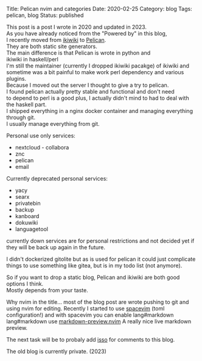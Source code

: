 Title: Pelican nvim and categories
Date: 2020-02-25
Category: blog
Tags: pelican, blog
Status: published

This post is a post I wrote in 2020 and updated in 2023.  
As you have already noticed from the "Powered by" in this blog,  
I recently moved from [ikiwiki](https://ikiwiki.info/) to [Pelican](https://blog.getpelican.com/).  
They are both static site generators.   
The main difference is that Pelican is wrote in python and  
ikiwiki in haskell/perl  
I'm still the maintainer (currently I dropped ikiwiki pacakge) of ikiwiki and  
sometime was a bit painful to make work perl dependency and various plugins.  
Because I moved out the server I thought to give a try to pelican.  
I found pelican actually pretty stable and functional and don't need  
to depend to perl is a good plus, I actually didn't mind to had to deal with  
the haskell part.  
I shipped everything in a nginx docker container and managing everything through git.  
I usually manage everything from git.  

Personal use only services:  
- nextcloud - collabora  
- znc  
- pelican  
- email  
  
Currently deprecated personal services:  
- yacy  
- searx  
- privatebin  
- backup  
- kanboard  
- dokuwiki  
- languagetool  

currently down services are for personal restrictions and not decided yet if they will be back up again 
in the future.  

I didn't dockerized gitolite but as is used for pelican it could just complicate things to use something like gitea,
but is in my todo list (not anymore).  

So if you want to drop a static blog, Pelican and ikiwiki are both good options I think.  
Mostly depends from your taste.   

Why nvim in the title... most of the blog post are wrote pushing to git and using nvim for 
editing. Recently I started to use [spacevim](https://spacevim.org) (toml configuration!) and with spacevim 
you can enable lang#markdown  
lang#markdown use [markdown-preview.nvim](https://github.com/iamcco/markdown-preview.nvim) 
A really nice live markdown preview.  

The next task will be to probaly add [isso](https://isso-comments.de/) for comments to this blog.  

The old blog is currently private. (2023)  

